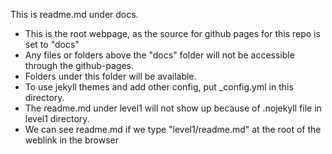 This is readme.md under docs. 
- This is the root webpage, as the source for github pages for this repo is set to "docs"
- Any files or folders above the "docs" folder will not be accessible through the github-pages.
-  Folders under this folder will be available.
-  To use jekyll themes and add other config, put _config.yml in this directory.
-  The readme.md under level1 will not show up because of .nojekyll file in level1 directory.
- We can see readme.md if we type "level1/readme.md" at the root of the weblink in the browser 
